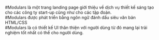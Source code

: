 #Modulars là một trang landing page giới thiệu về dịch vụ thiết kế sáng tạo cho các công ty start-up cũng như cho các tập đoàn.                                            
#Modulars được phát triển bằng ngôn ngữ đánh dấu siêu văn bản HTML/CSS                                                                        
#Modulars là có thiết kế UI thân thiện với người dùng từ đó mang lại trải nghiệm tốt nhất có thể cho người dùng.
